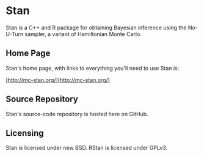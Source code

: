Stan
====
Stan is a C++ and R package for obtaining Bayesian inference using the
No-U-Turn sampler, a variant of Hamiltonian Monte Carlo.

Home Page
---------
Stan's home page, with links to everything you'll need to use Stan is:

[http://mc-stan.org/](http://mc-stan.org/)

Source Repository
-----------------
Stan's source-code repository is hosted here on GitHub.

Licensing
---------
Stan is licensed under new BSD.   RStan is licensed under GPLv3.

